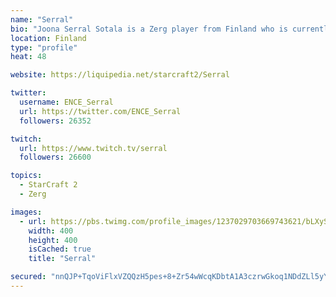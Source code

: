```yaml
---
name: "Serral"
bio: "Joona Serral Sotala is a Zerg player from Finland who is currently playing for Ence eSports."
location: Finland
type: "profile"
heat: 48

website: https://liquipedia.net/starcraft2/Serral

twitter:
  username: ENCE_Serral
  url: https://twitter.com/ENCE_Serral
  followers: 26352

twitch:
  url: https://www.twitch.tv/serral
  followers: 26600

topics:
  - StarCraft 2
  - Zerg

images:
  - url: https://pbs.twimg.com/profile_images/1237029703669743621/bLXySPYv_400x400.jpg
    width: 400
    height: 400
    isCached: true
    title: "Serral"

secured: "nnQJP+TqoViFlxVZQQzH5pes+8+Zr54wWcqKDbtA1A3czrwGkoq1NDdZLl5yYE7hjpazT8iUIo3ijOtVM/VVGovuSNGF7NurbOuyUHiVAmioxiqEVnSNDdeMCMaXl0faYAnpT1rLwEkIpOxKWrzCtJqb5tXk8w8wCNKIJR3sRaAO/LSKZ3gWUo1MrhUM76DE9wsjUQKlTeMzfYJcmxR+uYQTs7jbKhXk4XYVKPVuCHzg6FW1/UoyXuIFIGI8n4LqqZ30uBcQyVdsjGVJGZ134wh+8N6PNAO5fRDQl4WnLarf2PQP4E25eZYBwD8JdX7JZXhR6tNFnkUVRMtPAV0rTeu78+67eWBVe8TJ/5BJ18TSVNIZOfWZAZxudgAWgzXOOCck2YdF26IGTUPCdJ25DnjfL7dc3nR+M5lHiuTSpmI=;ZCUJma0OC2JIyo9qUMe0zQ=="
---
```


